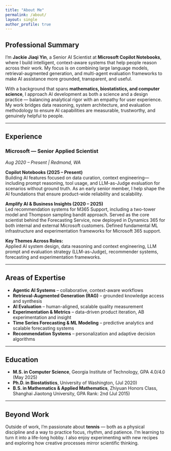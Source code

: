 ```yaml
---
title: "About Me"
permalink: /about/
layout: single
author_profile: true
---
```


## Professional Summary

I’m **Jackie Jiaqi Yin**, a Senior AI Scientist at **Microsoft Copilot Notebooks**, where I build intelligent, context-aware systems that help people reason across their work. My focus is on combining large language models, retrieval-augmented generation, and multi-agent evaluation frameworks to make AI assistance more grounded, transparent, and useful.

With a background that spans **mathematics, biostatistics, and computer science**, I approach AI development as both a science and a design practice — balancing analytical rigor with an empathy for user experience. My work bridges data reasoning, system architecture, and evaluation methodology to ensure AI capabilities are measurable, trustworthy, and genuinely helpful to people.

---

## Experience

### Microsoft — Senior Applied Scientist  
*Aug 2020 – Present | Redmond, WA*  

**Copilot Notebooks (2025 – Present)**  
Building AI features focused on data curation, context engineering—including prompt reasoning, tool usage, and LLM-as-Judge evaluation for scenarios without ground truth. As an early senior member, I help shape the AI foundations that ensure product-wide reliability and scalability.

**Amplify AI & Business Insights (2020 – 2025)**  
Led recommendation systems for M365 Support, including a two-tower model and Thompson sampling bandit approach. Served as the core scientist behind the Forecasting Service, now deployed in Dynamics 365 for both internal and external Microsoft customers. Defined fundamental ML infrastructure and experimentation frameworks for Microsoft 365 support.

**Key Themes Across Roles:**  
Applied AI system design, data reasoning and context engineering, LLM prompt and evaluation strategy (LLM-as-Judge), recommender systems, forecasting and experimentation frameworks.

---

## Areas of Expertise
- **Agentic AI Systems** – collaborative, context-aware workflows  
- **Retrieval-Augmented Generation (RAG)** – grounded knowledge access and synthesis  
- **AI Evaluation** – human-aligned, scalable quality measurement  
- **Experimentation & Metrics** – data-driven product iteration, AB experimentation and insight  
- **Time Series Forecasting & ML Modeling** – predictive analytics and scalable forecasting systems  
- **Recommendation Systems** – personalization and adaptive decision algorithms

---

## Education

- **M.S. in Computer Science**, Georgia Institute of Technology, GPA 4.0/4.0 (May 2025)
- **Ph.D. in Biostatistics**, University of Washington, (Jul 2020)
- **B.S. in Mathematics & Applied Mathematics**, Zhiyuan Honors Class, Shanghai Jiaotong University, GPA Rank: 2nd (Jul 2015)

---

## Beyond Work

Outside of work, I’m passionate about **tennis** — both as a physical discipline and a way to practice focus, rhythm, and patience. I’m learning to turn it into a life-long hobby. I also enjoy experimenting with new recipes and exploring how creative processes mirror scientific thinking.